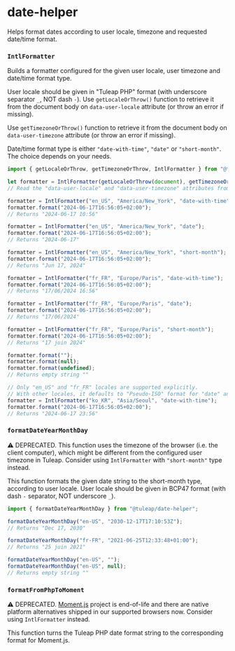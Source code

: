 # date-helper

Helps format dates according to user locale, timezone and requested date/time format.

### `IntlFormatter`

Builds a formatter configured for the given user locale, user timezone and date/time format type.

User locale should be given in "Tuleap PHP" format (with underscore separator `_`, NOT dash `-`).
Use `getLocaleOrThrow()` function to retrieve it from the document body on `data-user-locale` attribute (or throw an error if missing).

Use `getTimezoneOrThrow()` function to retrieve it from the document body on `data-user-timezone` attribute (or throw an error if missing).

Date/time format type is either `"date-with-time"`, `"date"` or `"short-month"`. The choice depends on your needs.

```typescript
import { getLocaleOrThrow, getTimezoneOrThrow, IntlFormatter } from "@tuleap/date-helper";

let formatter = IntlFormatter(getLocaleOrThrow(document), getTimezoneOrThrow(document), "date");
// Read the "data-user-locale" and "data-user-timezone" attributes from document body to prepare the formatter.

formatter = IntlFormatter("en_US", "America/New_York", "date-with-time");
formatter.format("2024-06-17T16:56:05+02:00");
// Returns "2024-06-17 10:56"

formatter = IntlFormatter("en_US", "America/New_York", "date");
formatter.format("2024-06-17T16:56:05+02:00");
// Returns "2024-06-17"

formatter = IntlFormatter("en_US", "America/New_York", "short-month");
formatter.format("2024-06-17T16:56:05+02:00");
// Returns "Jun 17, 2024"

formatter = IntlFormatter("fr_FR", "Europe/Paris", "date-with-time");
formatter.format("2024-06-17T16:56:05+02:00");
// Returns "17/06/2024 16:56"

formatter = IntlFormatter("fr_FR", "Europe/Paris", "date");
formatter.format("2024-06-17T16:56:05+02:00");
// Returns "17/06/2024"

formatter = IntlFormatter("fr_FR", "Europe/Paris", "short-month");
formatter.format("2024-06-17T16:56:05+02:00");
// Returns "17 juin 2024"

formatter.format("");
formatter.format(null);
formatter.format(undefined);
// Returns empty string ""

// Only "en_US" and "fr_FR" locales are supported explicitly.
// With other locales, it defaults to "Pseudo-ISO" format for "date" and "date-with-time".
formatter = IntlFormatter("ko_KR", "Asia/Seoul", "date-with-time");
formatter.format("2024-06-17T16:56:05+02:00");
// Returns "2024-06-17 23:56"
```

### `formatDateYearMonthDay`

⚠️ DEPRECATED. This function uses the timezone of the browser (i.e. the client computer), which might be different from the configured user timezone in Tuleap. Consider using `IntlFormatter` with `"short-month"` type instead.

This function formats the given date string to the short-month type, according to user locale. User locale should be given in BCP47 format (with dash `-` separator, NOT underscore `_`).

```typescript
import { formatDateYearMonthDay } from "@tuleap/date-helper";

formatDateYearMonthDay("en-US", "2030-12-17T17:10:53Z");
// Returns "Dec 17, 2030"

formatDateYearMonthDay("fr-FR", "2021-06-25T12:33:48+01:00");
// Returns "25 juin 2021"

formatDateYearMonthDay("en-US", "");
formatDateYearMonthDay("en-US", null);
// Returns empty string ""
```

### `formatFromPhpToMoment`

⚠️ DEPRECATED. [Moment.js][0] project is end-of-life and there are native platform alternatives shipped in our supported browsers now. Consider using `IntlFormatter` instead.

This function turns the Tuleap PHP date format string to the corresponding format for Moment.js.

[0]: https://momentjs.com/
